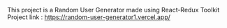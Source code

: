 This project is a Random User Generator made using React-Redux Toolkit
Project link : https://random-user-generator1.vercel.app/
